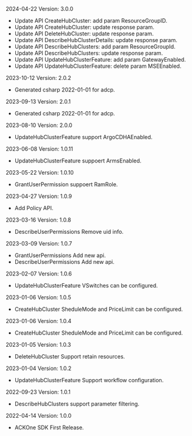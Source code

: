 2024-04-22 Version: 3.0.0
- Update API CreateHubCluster: add param ResourceGroupID.
- Update API CreateHubCluster: update response param.
- Update API DeleteHubCluster: update response param.
- Update API DescribeHubClusterDetails: update response param.
- Update API DescribeHubClusters: add param ResourceGroupId.
- Update API DescribeHubClusters: update response param.
- Update API UpdateHubClusterFeature: add param GatewayEnabled.
- Update API UpdateHubClusterFeature: delete param MSEEnabled.


2023-10-12 Version: 2.0.2
- Generated csharp 2022-01-01 for adcp.

2023-09-13 Version: 2.0.1
- Generated csharp 2022-01-01 for adcp.

2023-08-10 Version: 2.0.0
- UpdateHubClusterFeature support ArgoCDHAEnabled.


2023-06-08 Version: 1.0.11
- UpdateHubClusterFeature suppoert ArmsEnabled.


2023-05-22 Version: 1.0.10
- GrantUserPermission suppoert RamRole.


2023-04-27 Version: 1.0.9
- Add Policy API.


2023-03-16 Version: 1.0.8
- DescribeUserPermissions Remove uid info.


2023-03-09 Version: 1.0.7
-  GrantUserPermissions Add new api.
- DescribeUserPermissions Add new api.


2023-02-07 Version: 1.0.6
- UpdateHubClusterFeature VSwitches can be configured.


2023-01-06 Version: 1.0.5
- CreateHubCluster SheduleMode and PriceLimit can be configured.


2023-01-06 Version: 1.0.4
- CreateHubCluster SheduleMode and PriceLimit can be configured.


2023-01-05 Version: 1.0.3
- DeleteHubCluster Support retain resources.


2023-01-04 Version: 1.0.2
- UpdateHubClusterFeature Support workflow configuration.


2022-09-23 Version: 1.0.1
- DescribeHubClusters support parameter filtering.

2022-04-14 Version: 1.0.0
- ACKOne SDK First Release.

